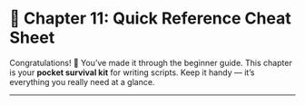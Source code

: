 # 📘 Chapter 11: Quick Reference Cheat Sheet

Congratulations! 🎉 You’ve made it through the beginner guide.
This chapter is your **pocket survival kit** for writing scripts. Keep it handy — it’s everything you really need at a glance.

---
